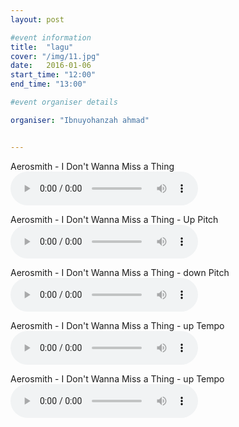 ```yaml
---
layout: post

#event information
title:  "lagu"
cover: "/img/11.jpg"
date:   2016-01-06
start_time: "12:00"
end_time: "13:00"

#event organiser details

organiser: "Ibnuyohanzah ahmad"


---
```


<html manifest="cache-manifest.manifest">
<body>

<div id="result"></div>
<script>
// Check browser support
if (typeof(Storage) !== "undefined") {
    // Store
    localStorage.setItem("Aerosmith", "I Don't Wanna Miss a Thing");
    // Retrieve
    document.getElementById("result").innerHTML = localStorage.getItem("lastname");
} else {
    document.getElementById("result").innerHTML = "Sorry, your browser does not support Web Storage...";
}
</script>

 </body>
</html>

<p>Aerosmith - I Don't Wanna Miss a Thing<br> 
<audio controls="controls">
  <source src="/img/Aerosmith - I Don't Wanna Miss a Thing.oog" type="audio/ogg" />
  Your browser does not support the audio element.
</audio> 
</p>
<p>Aerosmith - I Don't Wanna Miss a Thing - Up Pitch<br> 
<audio controls="controls">
  <source src="/img/Aerosmith - I Don't Wanna Miss a Thing - Up Pitch.oog" type="audio/ogg" />
  Your browser does not support the audio element.
</audio> 
<p>Aerosmith - I Don't Wanna Miss a Thing  - down Pitch<br> 
<audio controls="controls">
  <source src="/img/Aerosmith - I Don't Wanna Miss a Thing - down Pitch.oog" type="audio/ogg" />
  Your browser does not support the audio element.
</audio> 
<p>Aerosmith - I Don't Wanna Miss a Thing - up Tempo<br> 
<audio controls="controls">
  <source src="/img/Aerosmith - I Don't Wanna Miss a Thing - up Tempo.oog" type="audio/ogg" />
  Your browser does not support the audio element.
</audio> 
<p>Aerosmith - I Don't Wanna Miss a Thing - up Tempo<br> 
<audio controls="controls">
  <source src="/img/Aerosmith - I Don't Wanna Miss a Thing - down tempo.oog" type="audio/ogg" />
  Your browser does not support the audio element.
</audio> 
